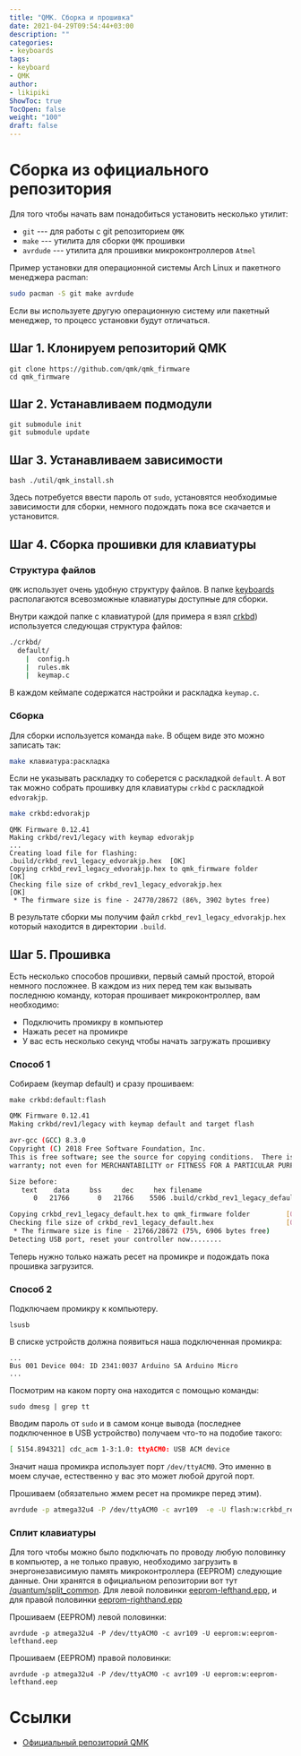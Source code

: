```yaml
---
title: "QMK. Сборка и прошивка"
date: 2021-04-29T09:54:44+03:00
description: ""
categories:
- keyboards
tags:
- keyboard
- QMK
author:
- likipiki
ShowToc: true
TocOpen: false
weight: "100"
draft: false
---
```

# Сборка из официального репозитория

Для того чтобы начать вам понадобиться установить несколько утилит:
- `git` --- для работы с git репозиторием `QMK`
- `make` --- утилита для сборки `QMK` прошивки
- `avrdude` --- утилита для прошивки микроконтроллеров `Atmel`

Пример установки для операционной системы Arch Linux и пакетного менеджера
pacman:

```bash
sudo pacman -S git make avrdude
```

Если вы используете другую операционную систему или пакетный менеджер, то
процесс установки будут отличаться.

## Шаг 1. Клонируем репозиторий QMK

```
git clone https://github.com/qmk/qmk_firmware
cd qmk_firmware
```

## Шаг 2. Устанавливаем подмодули
```
git submodule init
git submodule update
```

## Шаг 3. Устанавливаем зависимости

```
bash ./util/qmk_install.sh
```

Здесь потребуется ввести пароль от `sudo`, установятся необходимые зависимости
для сборки, немного подождать пока все скачается и установится.

## Шаг 4. Сборка прошивки для клавиатуры
### Структура файлов

`QMK` использует очень удобную структуру файлов. В папке
[keyboards](https://github.com/qmk/qmk_firmware/tree/master/keyboards)
располагаются
всевозможные клавиатуры доступные для сборки.

Внутри каждой папке с клавиатурой (для примера я взял
[crkbd](https://github.com/qmk/qmk_firmware/tree/master/keyboards/crkbd))
используется следующая структура файлов:

```bash
./crkbd/
  default/
    |  config.h
    |  rules.mk
    |  keymap.c
```

В каждом кеймапе содержатся настройки и раскладка `keymap.c`.

### Сборка
Для сборки используется команда `make`. В общем виде это можно записать так:
```bash
make клавиатура:раскладка
```
Если не указывать раскладку то соберется с раскладкой `default`. А вот так можно собрать прошивку для клавиатуры `crkbd` с раскладкой `edvorakjp`.

```bash
make crkbd:edvorakjp
```

```
QMK Firmware 0.12.41
Making crkbd/rev1/legacy with keymap edvorakjp
...
Creating load file for flashing: .build/crkbd_rev1_legacy_edvorakjp.hex  [OK]
Copying crkbd_rev1_legacy_edvorakjp.hex to qmk_firmware folder           [OK]
Checking file size of crkbd_rev1_legacy_edvorakjp.hex                    [OK]
 * The firmware size is fine - 24770/28672 (86%, 3902 bytes free)
```

В результате сборки мы получим файл `crkbd_rev1_legacy_edvorakjp.hex` который
находится в директории `.build`.

## Шаг 5. Прошивка

Есть несколько способов прошивки, первый самый простой, второй немного
посложнее. В каждом из них перед тем как вызывать последнюю команду, которая
прошивает микроконтроллер, вам необходимо:
- Подключить промикру в компьютер
- Нажать ресет на промикре
- У вас есть несколько секунд чтобы начать загружать прошивку

### Способ 1

Собираем (keymap default) и сразу прошиваем:
```
make crkbd:default:flash
```

```bash
QMK Firmware 0.12.41
Making crkbd/rev1/legacy with keymap default and target flash

avr-gcc (GCC) 8.3.0
Copyright (C) 2018 Free Software Foundation, Inc.
This is free software; see the source for copying conditions.  There is NO
warranty; not even for MERCHANTABILITY or FITNESS FOR A PARTICULAR PURPOSE.

Size before:
   text	   data	    bss	    dec	    hex	filename
      0	  21766	      0	  21766	   5506	.build/crkbd_rev1_legacy_default.hex

Copying crkbd_rev1_legacy_default.hex to qmk_firmware folder         [OK]
Checking file size of crkbd_rev1_legacy_default.hex                  [OK]
 * The firmware size is fine - 21766/28672 (75%, 6906 bytes free)
Detecting USB port, reset your controller now........
```
Теперь нужно только нажать ресет на промикре и подождать пока прошивка
загрузится.

### Способ 2
Подключаем промикру к компьютеру.

```
lsusb
```

В списке устройств должна появиться наша подключенная промикра:

```
...
Bus 001 Device 004: ID 2341:0037 Arduino SA Arduino Micro
...
```

Посмотрим на каком порту она находится с помощью команды:

```
sudo dmesg | grep tt
```

Вводим пароль от `sudo` и в самом конце вывода (последнее подключенное в USB
устройство) получаем что-то на подобие такого:
```bash
[ 5154.894321] cdc_acm 1-3:1.0: ttyACM0: USB ACM device
```

Значит наша промикра использует порт `/dev/ttyACM0`. Это именно в моем случае,
естественно у вас это может любой другой порт.

Прошиваем (обязательно жмем ресет на промикре перед этим).
```bash
avrdude -p atmega32u4 -P /dev/ttyACM0 -c avr109  -e -U flash:w:crkbd_rev1_legacy_default.hex
```

### Сплит клавиатуры

Для того чтобы можно было подключать по проводу любую половинку в компьютер, а
не только правую, необходимо загрузить в энергонезависимую память
микроконтроллера (EEPROM) следующие данные. Они хранятся в официальном репозитории вот
тут
[/quantum/split_common](https://github.com/qmk/qmk_firmware/tree/master/quantum/split_common). Для левой половинки [eeprom-lefthand.epp](https://github.com/qmk/qmk_firmware/blob/master/quantum/split_common/eeprom-lefthand.eep), и для правой половинки [eeprom-righthand.epp](https://github.com/qmk/qmk_firmware/blob/master/quantum/split_common/eeprom-righthand.eep.)

Прошиваем (EEPROM) левой половинки:
```
avrdude -p atmega32u4 -P /dev/ttyACM0 -c avr109 -U eeprom:w:eeprom-lefthand.eep
```

Прошиваем (EEPROM) правой половинки:
```
avrdude -p atmega32u4 -P /dev/ttyACM0 -c avr109 -U eeprom:w:eeprom-lefthand.eep
```

# Ссылки
- [Официальный репозиторий QMK](https://github.com/qmk/qmk_firmware)
